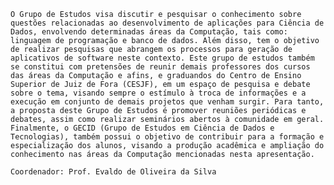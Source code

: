 	O Grupo de Estudos visa discutir e pesquisar o conhecimento sobre questões relacionadas ao desenvolvimento de aplicações para Ciência de Dados, envolvendo determinadas áreas da Computação, tais como: linguagem de programação e banco de dados. Além disso, tem o objetivo de realizar pesquisas que abrangem os processos para geração de aplicativos de software neste contexto. Este grupo de estudos também se constitui com pretensões de reunir demais professores dos cursos das áreas da Computação e afins, e graduandos do Centro de Ensino Superior de Juiz de Fora (CESJF), em um espaço de pesquisa e debate sobre o tema, visando sempre o estímulo à troca de informações e a execução em conjunto de demais projetos que venham surgir. Para tanto, a proposta deste Grupo de Estudos é promover reuniões periódicas e debates, assim como realizar seminários abertos à comunidade em geral. Finalmente, o GECID (Grupo de Estudos em Ciência de Dados e Tecnologias), também possui o objetivo de contribuir para a formação e especialização dos alunos, visando a produção acadêmica e ampliação do conhecimento nas áreas da Computação mencionadas nesta apresentação. 
	
	Coordenador: Prof. Evaldo de Oliveira da Silva
